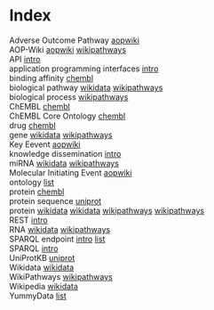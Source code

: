 # Index


Adverse Outcome Pathway [aopwiki](aopwiki.i.md#tp2)<br />
AOP-Wiki [aopwiki](aopwiki.i.md#tp1) [wikipathways](wikipathways.i.md#tp9)<br />
API [intro](intro.i.md#tp3)<br />
application programming interfaces [intro](intro.i.md#tp2)<br />
binding affinity [chembl](chembl.i.md#tp5)<br />
biological pathway [wikidata](wikidata.i.md#tp3) [wikipathways](wikipathways.i.md#tp3)<br />
biological process [wikipathways](wikipathways.i.md#tp2)<br />
ChEMBL [chembl](chembl.i.md#tp1)<br />
ChEMBL Core Ontology [chembl](chembl.i.md#tp2)<br />
drug [chembl](chembl.i.md#tp4)<br />
gene [wikidata](wikidata.i.md#tp4) [wikipathways](wikipathways.i.md#tp4)<br />
Key Eevent [aopwiki](aopwiki.i.md#tp4)<br />
knowledge dissemination [intro](intro.i.md#tp1)<br />
miRNA [wikidata](wikidata.i.md#tp7) [wikipathways](wikipathways.i.md#tp7)<br />
Molecular Initiating Event [aopwiki](aopwiki.i.md#tp3)<br />
ontology [list](list.i.md#tp3)<br />
protein [chembl](chembl.i.md#tp3)<br />
protein sequence [uniprot](uniprot.i.md#tp2)<br />
protein [wikidata](wikidata.i.md#tp6) [wikidata](wikidata.i.md#tp8) [wikipathways](wikipathways.i.md#tp6) [wikipathways](wikipathways.i.md#tp8)<br />
REST [intro](intro.i.md#tp4)<br />
RNA [wikidata](wikidata.i.md#tp5) [wikipathways](wikipathways.i.md#tp5)<br />
SPARQL endpoint [intro](intro.i.md#tp5) [list](list.i.md#tp1)<br />
SPARQL [intro](intro.i.md#tp6)<br />
UniProtKB [uniprot](uniprot.i.md#tp1)<br />
Wikidata [wikidata](wikidata.i.md#tp1)<br />
WikiPathways [wikipathways](wikipathways.i.md#tp1)<br />
Wikipedia [wikidata](wikidata.i.md#tp2)<br />
YummyData [list](list.i.md#tp2)